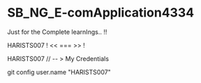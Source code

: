 # SB_NG_E-comApplication4334
Just for the Complete learnIngs.. !!


HARISTS007  ! << === >> !

HARISTS007  // -- > My Credentials  

git config user.name "HARISTS007"  
